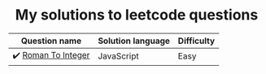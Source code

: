 <h1 align="center">My solutions to leetcode questions</h1>

| Question name                                                                           | Solution language | Difficulty |
| --------------------------------------------------------------------------------------- | ----------------- | ---------- |
| :heavy_check_mark: [Roman To Integer](https://leetcode.com/problems/roman-to-integer/) | JavaScript        | Easy       |
